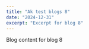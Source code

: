 ```yaml
---
title: "Ak test blogs 8"
date: "2024-12-31"
excerpt: "Excerpt for blog 8"
---
```


Blog content for blog 8